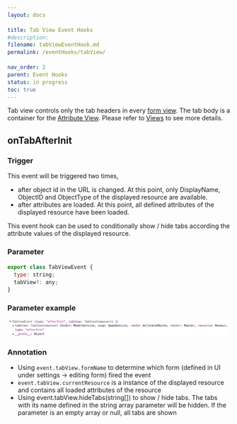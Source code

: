 ```yaml
---
layout: docs

title: Tab View Event Hooks
#description: 
filename: tabViewEventHook.md
permalink: /eventHooks/tabView/

nav_order: 2
parent: Event Hooks
status: in progress
toc: true
---
```


Tab view controls only the tab headers in every [form view](/eventHooks/formView/). The tab body is a container for the [Attribute View](/Views/Attribute-View/). Please refer to [Views](/Views/) to see more details.



## onTabAfterInit

### Trigger
This event will be triggered two times,
- after object id in the URL is changed. At this point, only DisplayName, ObjectID and ObjectType of the displayed resource are available.
- after attributes are loaded. At this point, all defined attributes of the displayed resource have been loaded.

This event hook can be used to conditionally show / hide tabs according the attribute values of the displayed resource.

### Parameter
```js
export class TabViewEvent {
  type: string;
  tabView?: any;
}
```

### Parameter example
![tabviewevent.png](/img/tabviewevent-146feadd-5559-4792-999c-8def1c45006d.png)

### Annotation
- Using `event.tabView.formName` to determine which form (defined in UI under settings -> editing form) fired the event
- `event.tabView.currentResource` is a instance of the displayed resource and contains all loaded attributes of the resource
- Using event.tabView.hideTabs(string[]) to show / hide tabs. The tabs with its name defined in the string array parameter will be hidden. If the parameter is an empty array or null, all tabs are shown
